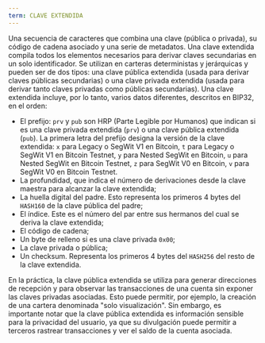 ```yaml
---
term: CLAVE EXTENDIDA
---
```


Una secuencia de caracteres que combina una clave (pública o privada), su código de cadena asociado y una serie de metadatos. Una clave extendida compila todos los elementos necesarios para derivar claves secundarias en un solo identificador. Se utilizan en carteras deterministas y jerárquicas y pueden ser de dos tipos: una clave pública extendida (usada para derivar claves públicas secundarias) o una clave privada extendida (usada para derivar tanto claves privadas como públicas secundarias). Una clave extendida incluye, por lo tanto, varios datos diferentes, descritos en BIP32, en el orden:
* El prefijo: `prv` y `pub` son HRP (Parte Legible por Humanos) que indican si es una clave privada extendida (`prv`) o una clave pública extendida (`pub`). La primera letra del prefijo designa la versión de la clave extendida: `x` para Legacy o SegWit V1 en Bitcoin, `t` para Legacy o SegWit V1 en Bitcoin Testnet, `y` para Nested SegWit en Bitcoin, `u` para Nested SegWit en Bitcoin Testnet, `z` para SegWit V0 en Bitcoin, `v` para SegWit V0 en Bitcoin Testnet.
* La profundidad, que indica el número de derivaciones desde la clave maestra para alcanzar la clave extendida;
* La huella digital del padre. Esto representa los primeros 4 bytes del `HASH160` de la clave pública del padre;
* El índice. Este es el número del par entre sus hermanos del cual se deriva la clave extendida;
* El código de cadena;
* Un byte de relleno si es una clave privada `0x00`;
* La clave privada o pública;
* Un checksum. Representa los primeros 4 bytes del `HASH256` del resto de la clave extendida.

En la práctica, la clave pública extendida se utiliza para generar direcciones de recepción y para observar las transacciones de una cuenta sin exponer las claves privadas asociadas. Esto puede permitir, por ejemplo, la creación de una cartera denominada "solo visualización". Sin embargo, es importante notar que la clave pública extendida es información sensible para la privacidad del usuario, ya que su divulgación puede permitir a terceros rastrear transacciones y ver el saldo de la cuenta asociada.